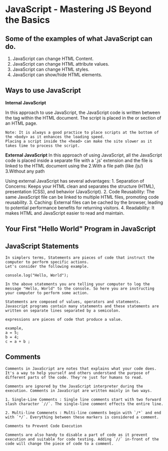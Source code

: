# JavaScript - Mastering JS Beyond the Basics

## Some of the examples of what JavaScript can do.
1. JavaScript can change HTML Content.
2. JavaScript can change HTML attribute values.
3. JavaScript can change HTML styles.
4. JavaScript can show/hide HTML elements.

## Ways to use JavaScript
    
**Internal JavaScript**

In this approach to use JavaScript, the JavaScript code is  written between the **<script></script>** tag within the HTML document. The script is placed in the <body> or <head> section of an HTML page.

    Note: It is always a good practice to place scripts at the bottom of the <body> as it enhances the loading speed. 
    Placing a script inside the <head> can make the site slower as it takes time to process the script.
    
**External JavaScript**
In this approach of using JavaScript, all the JavaScript code is placed inside a separate file with a '.js' extension and the file is linked to the HTML document using the <script> tag with `src` attribute.

An external script can be referenced in 3 different ways:
        1.With a full URL (a full web address) <script src="https://www.yoursite.com/js/script.js"></script>
        2.With a file path (like /js/) <script src="/js/script.js"></script>
        3.Without any path <script src="script.js"></script>
    
Using external JavaScript has several advantages:
        1. Separation of Concerns: Keeps your HTML clean and separates the structure (HTML), presentation (CSS), and behavior          (JavaScript).
        2. Code Reusability: The same JavaScript file can be linked to multiple HTML files, promoting code reusability.
        3. Caching: External files can be cached by the browser, leading to potential performance benefits for returning visitors.
        4. Readability: It makes HTML and JavaScript easier to read and maintain.

## Your First "Hello World" Program in JavaScript

## JavaScript Statements 
    In simplers terms, Statements are pieces of code that instruct the computer to perform specific actions.
    Let's consider the following example.

    console.log("Hello, World");

    In the above statements you are telling your computer to log the message "Hello, World" to the console. So here you are instructing your computer to perform some action. 

    Statements are composed of values, operators and statements. Javascript programs contain many statements and these statements are written on separate lines separated by a semicolon.

    expressions are pieces of code that produce a value.

    example, 
    a = 5;
    b = 4;
    c = a + b ;  

## Comments 

    Comments in JavaScript are notes that explains what your code does. It's a way to help yourself and others understand the purpose of different parts of the code. They're just for humans to read. 
    
    Comments are ignored by the JavaScript interpreter during the execution. Comments in JavaScript are written mainly in two ways.

    1. Single-Line Comments : Single line comments start with two forward slash character `//`. The single-line comment effects the entire line.

    2. Multi-line Commenets : Multi-line comments begin with `/*` and end with `*/`. Everything between these markers is considered a comment.

    Comments to Prevent Code Execution

    Comments are also handy to disable a part of code as it prevent execution and suitable for code testing. Adding `//` in-front of the code will change the piece of code to a comment.

    



